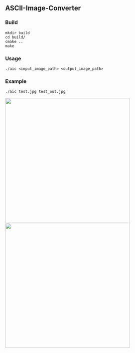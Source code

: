 ## ASCII-Image-Converter

### Build
```Console
mkdir build
cd build/
cmake ..
make
```

### Usage
```Console
./aic <input_image_path> <output_image_path>
```

### Example
```Console
./aic test.jpg test_out.jpg
```

<img src="build/test.jpg" width=400>
<img src="build/test_out.jpg" width=400>
